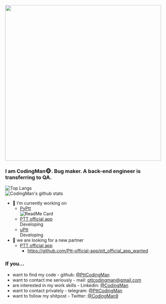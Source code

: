 
<img width="500px" src="https://i.imgur.com/auooTAc.gif" />

### I am CodingMan🐵. Bug maker. A back-end engineer is transferring to QA.

![Top Langs](https://github-readme-stats.vercel.app/api/top-langs/?username=PttCodingMan&theme=dark&layout=compact)  
![CodingMan's github stats](https://github-readme-stats.vercel.app/api?username=PttCodingMan&count_private=true&theme=dark)  

* 🔭 I’m currently working on 
  * [PyPtt](https://github.com/PttCodingMan/PyPtt)  
  ![ReadMe Card](https://github-readme-stats.vercel.app/api/pin/?username=PttCodingMan&repo=PyPtt&theme=dark)
  * [PTT official app](https://github.com/Ptt-official-app)  
  Developing
  * [uPtt](https://github.com/uPtt-messenger/uPtt)  
  Developing
* 👯 we are looking for a new partner
  * [PTT official app](https://github.com/Ptt-official-app)  
    * https://github.com/Ptt-official-app/ptt_official_app_wanted

### If you...
* want to find my code - github: [@PttCodingMan](https://github.com/PttCodingMan)  
* want to contact me seriously - mail: [pttcodingman@gmail.com](mailto:pttcodingman@gmail.com)  
* are interested in my work skills - Linkedin: [@CodingMan](https://www.linkedin.com/in/codingman/)  
* want to contact privately - telegram: [@PttCodingMan](https://t.me/PttCodingMan)  
* want to follow my shitpost - Twitter: [@CodingMan9](https://twitter.com/CodingMan9)  

